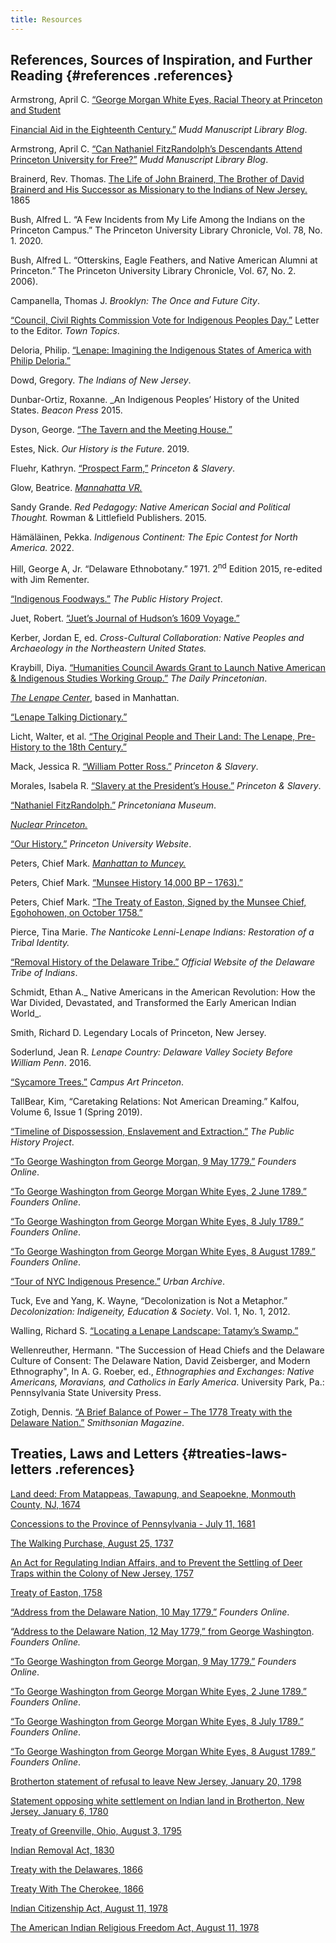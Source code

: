 ```yaml
--- 
title: Resources 
---
```


## References, Sources of Inspiration, and Further Reading {#references .references} 

Armstrong, April C. [“George Morgan White Eyes, Racial Theory at Princeton and Student ](https://blogs.princeton.edu/mudd/2020/09/george-morgan-white-eyes-racial-theories-at-princeton-and-federal-student-aid-in-the-eighteenth-century/)

[Financial Aid in the Eighteenth Century.”](https://blogs.princeton.edu/mudd/2020/09/george-morgan-white-eyes-racial-theories-at-princeton-and-federal-student-aid-in-the-eighteenth-century/) _Mudd Manuscript Library Blog_. 

Armstrong, April C. [“Can Nathaniel FitzRandolph’s Descendants Attend Princeton University for Free?”](https://blogs.princeton.edu/mudd/2015/06/can-nathaniel-fitzrandolphs-descendants-attend-princeton-university-for-free/) _Mudd Manuscript Library Blog_. 

Brainerd, Rev. Thomas. [The Life of John Brainerd, The Brother of David Brainerd and His Successor as Missionary to the Indians of New Jersey.](https://books.google.com/books?id=qZGIKvMFuxgC&pg) 1865

Bush, Alfred L. “A Few Incidents from My Life Among the Indians on the Princeton Campus.” The Princeton University Library Chronicle, Vol. 78, No. 1. 2020.

Bush, Alfred L. “Otterskins, Eagle Feathers, and Native American Alumni at Princeton.” The Princeton University Library Chronicle, Vol. 67, No. 2. 2006).

Campanella, Thomas J. _Brooklyn: The Once and Future City_. 

[“Council, Civil Rights Commission Vote for Indigenous Peoples Day.”](http://www.towntopics.com/wordpress/2019/09/11/council-civil-rights-commission-vote-for-indigenous-peoples-day/) Letter to the Editor. _Town Topics_. 

Deloria, Philip. [“Lenape: Imagining the Indigenous States of America with Philip Deloria.”](https://www.youtube.com/watch?v=AGhB5_oJA2s)

Dowd, Gregory. _The Indians of New Jersey_. 

Dunbar-Ortiz, Roxanne. _An Indigenous Peoples’ History of the United States.  _Beacon Press_ 2015.

Dyson, George. [“The Tavern and the Meeting House.”](https://www.ias.edu/ideas/2009/george-dyson-tavern-and-meeting-house)

Estes, Nick. _Our History is the Future_. 2019.

Fluehr, Kathryn. [“Prospect Farm,”](https://slavery.princeton.edu/stories/prospect-farm#4147) _Princeton & Slavery_. 

Glow, Beatrice. _[Mannahatta VR.](https://beatriceglow.org/mannahatta)_ 

Sandy Grande. _Red Pedagogy: Native American Social and Political Thought._ Rowman & Littlefield Publishers. 2015.

Hämäläinen, Pekka. _Indigenous Continent: The Epic Contest for North America._ 2022.

Hill, George A, Jr. “Delaware Ethnobotany.” 1971. 2<sup>nd</sup> Edition 2015, re-edited with Jim Rementer.

[“Indigenous Foodways.”](https://www.publichistoryproject.org/research/indigenous-foodways/) _The Public History Project_.

Juet, Robert. [“Juet’s Journal of Hudson’s 1609 Voyage.”](http://halfmoon.mus.ny.us/Juets-journal.pdf)

Kerber, Jordan E, ed. _Cross-Cultural Collaboration: Native Peoples and Archaeology in the Northeastern United States._

Kraybill, Diya. [“Humanities Council Awards Grant to Launch Native American & Indigenous Studies Working Group.”](https://www.dailyprincetonian.com/article/2020/12/working-group-grant-native-american-indigenous-studies-princeton) _The Daily Princetonian_. 

_[The Lenape Center](https://thelenapecenter.com/)_, based in Manhattan.

[“Lenape Talking Dictionary.”](https://talk-lenape.org/about-us)

Licht, Walter, et al. [“The Original People and Their Land: The Lenape, Pre-History to the 18th Century.”](https://collaborativehistory.gse.upenn.edu/stories/original-people-and-their-land-lenape-pre-history-18th-century)

Mack, Jessica R. [“William Potter Ross.”](https://slavery.princeton.edu/stories/william-potter-ross) _Princeton & Slavery_.

Morales, Isabela R. [“Slavery at the President’s House.”](https://slavery.princeton.edu/stories/presidents-house) _Princeton & Slavery_.

[“Nathaniel FitzRandolph.”](https://www.princetonianamuseum.org/reference/2ae79241-df86-4baa-b308-90c2b09e8f80) _Princetoniana Museum_. 

_[Nuclear Princeton.](https://nuclearprinceton.princeton.edu/)_ 

[“Our History.”](https://www.princeton.edu/meet-princeton/history) _Princeton University Website_. 

Peters, Chief Mark. _[Manhattan to Muncey.](https://www.youtube.com/channel/UC1NEykKiXR4RqrIsgg5tUKw/videos)_ 

Peters, Chief Mark. [“Munsee History 14,000 BP – 1763).”](https://www.publichistoryproject.org/2021/09/02/munsee-history-from-14000-bp-to-1763/)

Peters, Chief Mark. [“The Treaty of Easton, Signed by the Munsee Chief, Egohohowen, on October 1758.”](https://www.publichistoryproject.org/2021/09/02/the-treaty-of-easton-signed-by-the-munsee-chief-egohohowen-on-october-1758/)

Pierce, Tina Marie. _The Nanticoke Lenni-Lenape Indians: Restoration of a Tribal Identity._

[“Removal History of the Delaware Tribe.”](http://delawaretribe.org/services-and-programs/historic-preservation/removal-history-of-the-delaware-tribe/) _Official Website of the Delaware Tribe of Indians_. 

Schmidt, Ethan A._ Native Americans in the American Revolution: How the War Divided, Devastated, and Transformed the Early American Indian World_. 

Smith, Richard D. Legendary Locals of Princeton, New Jersey. 

Soderlund, Jean R. _Lenape Country: Delaware Valley Society Before William Penn_. 2016. 

[“Sycamore Trees.”](https://artmuseum.princeton.edu/campus-art/sycamore-trees) _Campus Art Princeton_.  

TallBear, Kim, “Caretaking Relations: Not American Dreaming.” Kalfou, Volume 6, Issue 1 (Spring 2019).

[“Timeline of Dispossession, Enslavement and Extraction.”](https://www.publichistoryproject.org/research/a-timeline-of-dispossession-enslavement-and-extraction/) _The Public History Project_. 

[“To George Washington from George Morgan, 9 May 1779.”](https://founders.archives.gov/?q=princeton%20delaware%20indian&s=1611311111&sa=&r=4&sr) _Founders Online_. 

[“To George Washington from George Morgan White Eyes, 2 June 1789.”](https://founders.archives.gov/documents/Washington/05-02-02-0318) _Founders Online_. 

[“To George Washington from George Morgan White Eyes, 8 July 1789.”](https://founders.archives.gov/documents/Washington/05-03-02-0074) _Founders Online_. 

[“To George Washington from George Morgan White Eyes, 8 August 1789.”](https://founders.archives.gov/documents/Washington/05-03-02-0240) _Founders Online_. 

[“Tour of NYC Indigenous Presence.”](https://www.urbanarchive.org/stories/5Cyr9Lj1bki) _Urban Archive_. 

Tuck, Eve and Yang, K. Wayne, “Decolonization is Not a Metaphor.” _Decolonization: Indigeneity, Education & Society_. Vol. 1, No. 1, 2012.

Walling, Richard S. [“Locating a Lenape Landscape: Tatamy’s Swamp.”](https://www.westwindsorhistory.com/uploads/1/2/3/1/123111196/locating_a_lenape_landscape_-_tatamys_swamp.pdf) 

Wellenreuther, Hermann. "The Succession of Head Chiefs and the Delaware Culture of Consent: The Delaware Nation, David Zeisberger, and Modern Ethnography", In A. G. Roeber, ed., _Ethnographies and Exchanges: Native Americans, Moravians, and Catholics in Early America_. University Park, Pa.: Pennsylvania State University Press.

Zotigh, Dennis. [“A Brief Balance of Power – The 1778 Treaty with the Delaware Nation.”](https://www.smithsonianmag.com/blogs/national-museum-american-indian/2018/05/22/1778-delaware-treaty/) _Smithsonian Magazine_. 


## Treaties, Laws and Letters {#treaties-laws-letters .references} 

[Land deed: From Matappeas, Tawapung, and Seapoekne, Monmouth County, NJ, 1674](https://dpul.princeton.edu/lenape/catalog/70795j14c)

[Concessions to the Province of Pennsylvania - July 11, 1681](https://avalon.law.yale.edu/17th_century/pa02.asp)

[The Walking Purchase, August 25, 1737](http://www.phmc.state.pa.us/portal/communities/documents/1681-1776/walking-purchase.html)

[An Act for Regulating Indian Affairs, and to Prevent the Settling of Deer Traps within the Colony of New Jersey, 1757](https://books.google.com/books?id=PA8TAAAAYAAJ&pg=PA134&lpg=PA134&dq=An+Act+for+Regulating+Indian+Affairs,+and+to+Prevent+the+Settling+of+Deer+Traps+within+the+Colony+of+New+Jersey&source=bl&ots=0Vmwo-939o&sig=ACfU3U1hB--_CDhL7QhjayaAuaDc5hn61g&hl=en&sa=X&ved=2ahUKEwjp156Yqon9AhXoElkFHaH8B6IQ6AF6BAgYEAM#v=onepage&q=An%20Act%20for%20Regulating%20Indian%20Affairs%2C%20and%20to%20Prevent%20the%20Settling%20of%20Deer%20Traps%20within%20the%20Colony%20of%20New%20Jersey&f=false)

[Treaty of Easton, 1758](https://www.christies.com/en/lot/lot-3980251)

[“Address from the Delaware Nation, 10 May 1779.”](https://founders.archives.gov/documents/Washington/03-20-02-0361) _Founders Online_. 

“[Address to the Delaware Nation, 12 May 1779,” from George Washington](https://founders.archives.gov/documents/Washington/03-20-02-0388). _Founders Online._

[“To George Washington from George Morgan, 9 May 1779.”](https://founders.archives.gov/?q=princeton%20delaware%20indian&s=1611311111&sa=&r=4&sr) _Founders Online_. 

[“To George Washington from George Morgan White Eyes, 2 June 1789.”](https://founders.archives.gov/documents/Washington/05-02-02-0318) _Founders Online_. 

[“To George Washington from George Morgan White Eyes, 8 July 1789.”](https://founders.archives.gov/documents/Washington/05-03-02-0074) _Founders Online_. 

[“To George Washington from George Morgan White Eyes, 8 August 1789.”](https://founders.archives.gov/documents/Washington/05-03-02-0240) _Founders Online_. 

[Brotherton statement of refusal to leave New Jersey, January 20, 1798](https://www.gilderlehrman.org/collection/glc0054002)

[Statement opposing white settlement on Indian land in Brotherton, New Jersey, January 6, 1780](https://www.gilderlehrman.org/history-resources/spotlight-primary-source/brotherton-indians-new-jersey-1780)

[Treaty of Greenville, Ohio, August 3, 1795](https://www.ohiomemory.org/digital/collection/p267401coll36/id/22214)

[Indian Removal Act, 1830](https://memory.loc.gov/cgi-bin/ampage?collId=llsl&fileName=004/llsl004.db&recNum=458)

[Treaty with the Delawares, 1866](https://treaties.okstate.edu/treaties/treaty-with-the-delawares-1866-0937)

[Treaty With The Cherokee, 1866](https://treaties.okstate.edu/treaties/treaty-with-the-cherokee-1866-0942)

[Indian Citizenship Act, August 11, 1978](https://www.govinfo.gov/content/pkg/COMPS-5293/pdf/COMPS-5293.pdf)

[The American Indian Religious Freedom Act, August 11, 1978](https://www.govinfo.gov/content/pkg/COMPS-5293/pdf/COMPS-5293.pdf)




